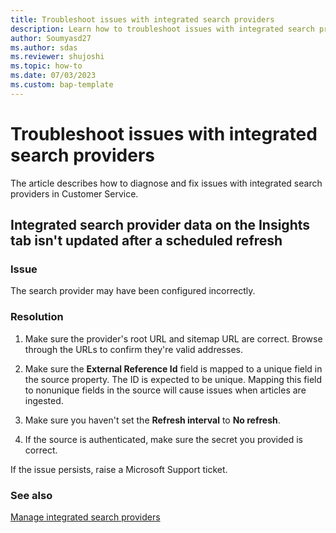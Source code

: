 ```yaml
---
title: Troubleshoot issues with integrated search providers
description: Learn how to troubleshoot issues with integrated search providers in Dynamics 365 Customer Service.
author: Soumyasd27
ms.author: sdas
ms.reviewer: shujoshi
ms.topic: how-to
ms.date: 07/03/2023
ms.custom: bap-template
---
```


# Troubleshoot issues with integrated search providers

The article describes how to diagnose and fix issues with integrated search providers in Customer Service.

## Integrated search provider data on the Insights tab isn't updated after a scheduled refresh

### Issue

The search provider may have been configured incorrectly.

### Resolution

1. Make sure the provider's root URL and sitemap URL are correct. Browse through the URLs to confirm they're valid addresses.

1. Make sure the **External Reference Id** field is mapped to a unique field in the source property. The ID is expected to be unique. Mapping this field to nonunique fields in the source will cause issues when articles are ingested.

1. Make sure you haven't set the **Refresh interval** to **No refresh**.

1. If the source is authenticated, make sure the secret you provided is correct.

If the issue persists, raise a Microsoft Support ticket.

### See also

[Manage integrated search providers](add-search-provider.md#manage-integrated-search-providers)
